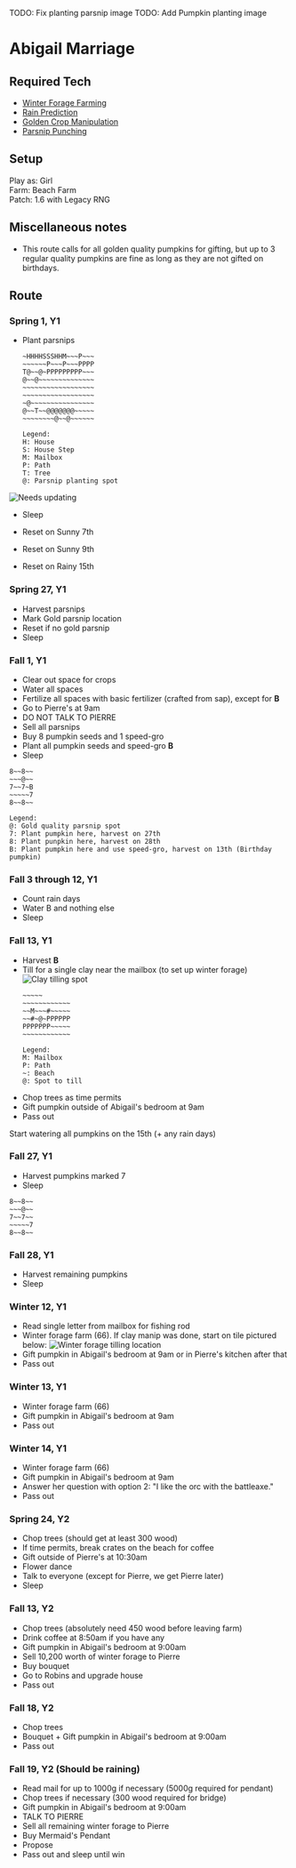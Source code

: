 TODO: Fix planting parsnip image
TODO: Add Pumpkin planting image

# Abigail Marriage 

## Required Tech
- [Winter Forage Farming](../../tech/winter_forage_farming.md)
- [Rain Prediction](../../tech/rain_prediction.md)
- [Golden Crop Manipulation](../../tech/golden_crop_manipulation.md)
- [Parsnip Punching](../../tech/parsnip_punching.md)

## Setup

Play as: Girl  
Farm: Beach Farm  
Patch: 1.6 with Legacy RNG  

## Miscellaneous notes

- This route calls for all golden quality pumpkins for gifting, but up to 3 regular quality pumpkins are fine as long as they are not gifted on birthdays.

## Route

### Spring 1, Y1
- Plant parsnips
  ```
  ~HHHHSSSHHM~~~P~~~
  ~~~~~~P~~~P~~~PPPP
  T@~~@~PPPPPPPPP~~~
  @~~@~~~~~~~~~~~~~~
  ~~~~~~~~~~~~~~~~~~
  ~~~~~~~~~~~~~~~~~~
  ~@~~~~~~~~~~~~~~~~
  @~~T~~@@@@@@@~~~~~
  ~~~~~~~~@~~@~~~~~~
  
  Legend:
  H: House
  S: House Step
  M: Mailbox
  P: Path
  T: Tree
  @: Parsnip planting spot
  ```
  
![Needs updating](../../img/abigail_crop_manip_parsnips.png)

- Sleep

- Reset on Sunny 7th
- Reset on Sunny 9th
- Reset on Rainy 15th

### Spring 27, Y1
- Harvest parsnips
- Mark Gold parsnip location
- Reset if no gold parsnip
- Sleep

### Fall 1, Y1
- Clear out space for crops
- Water all spaces
- Fertilize all spaces with basic fertilizer (crafted from sap), except for **B**
- Go to Pierre's at 9am
- DO NOT TALK TO PIERRE
- Sell all parsnips
- Buy 8 pumpkin seeds and 1 speed-gro
- Plant all pumpkin seeds and speed-gro **B**
- Sleep
```
8~~8~~
~~~@~~
7~~7~B
~~~~~7
8~~8~~

Legend:  
@: Gold quality parsnip spot  
7: Plant pumpkin here, harvest on 27th  
8: Plant punpkin here, harvest on 28th  
B: Plant pumpkin here and use speed-gro, harvest on 13th (Birthday pumpkin)
```

### Fall 3 through 12, Y1
- Count rain days
- Water B and nothing else
- Sleep

### Fall 13, Y1
- Harvest **B**
- Till for a single clay near the mailbox (to set up winter forage) 
  ![Clay tilling spot](../../img/abigail_winter_forage_manip_1.png)
  ```
  ~~~~~
  ~~~~~~~~~~~~
  ~~M~~~#~~~~~
  ~~#~@~PPPPPP
  PPPPPPP~~~~~
  ~~~~~~~~~~~~

  Legend:
  M: Mailbox
  P: Path
  ~: Beach
  @: Spot to till
  ```
- Chop trees as time permits
- Gift pumpkin outside of Abigail's bedroom at 9am
- Pass out

Start watering all pumpkins on the 15th (+ any rain days)

### Fall 27, Y1
- Harvest pumpkins marked 7
- Sleep
```
8~~8~~
~~~@~~
7~~7~~
~~~~~7
8~~8~~
```

### Fall 28, Y1
- Harvest remaining pumpkins
- Sleep

### Winter 12, Y1
- Read single letter from mailbox for fishing rod
- Winter forage farm (66). If clay manip was done, start on tile pictured below:
  ![Winter forage tilling location](../../img/abigail_winter_forage_manip_2.png)
- Gift pumpkin in Abigail's bedroom at 9am or in Pierre's kitchen after that
- Pass out

### Winter 13, Y1
- Winter forage farm (66)
- Gift pumpkin in Abigail's bedroom at 9am
- Pass out

### Winter 14, Y1
- Winter forage farm (66)
- Gift pumpkin in Abigail's bedroom at 9am
- Answer her question with option 2: "I like the orc with the battleaxe."
- Pass out

### Spring 24, Y2
- Chop trees (should get at least 300 wood)
- If time permits, break crates on the beach for coffee
- Gift outside of Pierre's at 10:30am
- Flower dance
- Talk to everyone (except for Pierre, we get Pierre later)
- Sleep

### Fall 13, Y2
- Chop trees (absolutely need 450 wood before leaving farm)
- Drink coffee at 8:50am if you have any
- Gift pumpkin in Abigail's bedroom at 9:00am
- Sell 10,200 worth of winter forage to Pierre
- Buy bouquet
- Go to Robins and upgrade house
- Pass out

### Fall 18, Y2
- Chop trees
- Bouquet + Gift pumpkin in Abigail's bedroom at 9:00am
- Pass out

### Fall 19, Y2 (Should be raining)
- Read mail for up to 1000g if necessary (5000g required for pendant)
- Chop trees if necessary (300 wood required for bridge)
- Gift pumpkin in Abigail's bedroom at 9:00am
- TALK TO PIERRE
- Sell all remaining winter forage to Pierre
- Buy Mermaid's Pendant
- Propose
- Pass out and sleep until win
